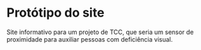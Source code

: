 # Protótipo do site
Site informativo para um projeto de TCC, que seria um sensor de proximidade para auxiliar pessoas com deficiência visual.
